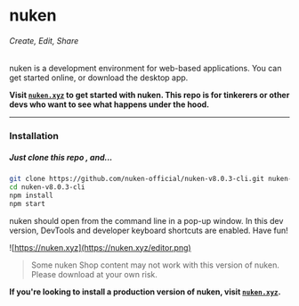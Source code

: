 # nuken 
###### Create, Edit, Share

nuken is a development environment for web-based applications. You can get started online, or download the desktop app.

**Visit [``nuken.xyz``](http://nuken.xyz/) to get started with nuken. This repo is for tinkerers or other devs who want to see what happens under the hood.**

-------
### Installation
##### Just clone this repo , and...
[]()
```sh
git clone https://github.com/nuken-official/nuken-v8.0.3-cli.git nuken-v8.0.3-cli
cd nuken-v8.0.3-cli
npm install
npm start
```
nuken should open from the command line in a pop-up window. In this dev version, DevTools and developer keyboard shortcuts are enabled. Have fun!

![https://nuken.xyz](https://nuken.xyz/editor.png)

>Some nuken Shop content may not work with this version of nuken. Please download at your own risk.

**If you're looking to install a production version of nuken, visit [``nuken.xyz``](http://nuken.xyz/).**

